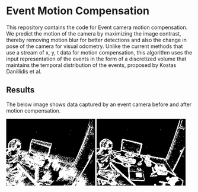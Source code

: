 # Event Motion Compensation
This repository contains the code for Event camera motion compensation. We predict the motion of the camera by maximizing the image contrast, thereby removing motion blur for better detections and also the change in pose of the camera for visual odometry. Unlike the current methods that use a stream of x, y, t data for motion compensation, this algorithm uses the input representation of the events in the form of a discretized volume that maintains the temporal distribution of the events, proposed by Kostas Daniilidis et al.

## Results
The below image shows data captured by an event camera before and after motion compensation.

![Result_Frame_1](https://github.com/Vishaal-Kanna/ev_Motion_Comp/blob/main/Sample_data/sample_op_before_comp.png) </t>
![Result_Frame_2](https://github.com/Vishaal-Kanna/ev_Motion_Comp/blob/main/Sample_data/sample_op_after_comp.png)



